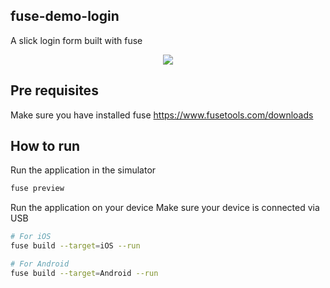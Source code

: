 ## fuse-demo-login
A slick login form built with fuse

<center>
	<img src="doc/fuse-demo-login.gif">
</center>

## Pre requisites
Make sure you have installed fuse
https://www.fusetools.com/downloads

## How to run
Run the application in the simulator
```bash
fuse preview
```

Run the application on your device
Make sure your device is connected via USB
```bash
# For iOS
fuse build --target=iOS --run 

# For Android
fuse build --target=Android --run
```

